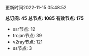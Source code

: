 更新时间2022-11-15 05:48:52

**总订阅: 45**
**总节点: 1085**
**有效节点: 175**
- ssr节点: 12
- trojan节点: 39
- v2ray节点: 121
- ss节点: 3
